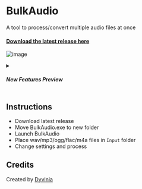 # BulkAudio
A tool to process/convert multiple audio files at once

#### [Download the latest release here](https://github.com/Dyvinia/BulkAudio/releases)
![image](https://i.imgur.com/sGEgAGK.png)
<details>
  <summary>
    <h5>New Features Preview</h5>
  </summary>
  <img src="https://i.imgur.com/lcKkBzL.gif" />
</details>

## Instructions
- Download latest release
- Move BulkAudio.exe to new folder
- Launch BulkAudio
- Place wav/mp3/ogg/flac/m4a files in `Input` folder
- Change settings and process

## Credits
Created by [Dyvinia](https://twitter.com/Dyvinia)

